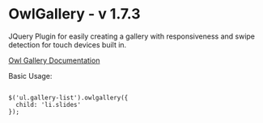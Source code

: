 OwlGallery - v 1.7.3
============

JQuery Plugin for easily creating a gallery with responsiveness and swipe detection for touch devices built in.

<a href='http://crivas.net/git/owlgallery/'>Owl Gallery Documentation</a> 

Basic Usage:

<code>
$('ul.gallery-list').owlgallery({
  child: 'li.slides'
});
</code>

